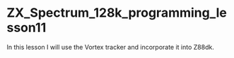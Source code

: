 # ZX_Spectrum_128k_programming_lesson11

In this lesson I will use the Vortex tracker and incorporate it into Z88dk.
